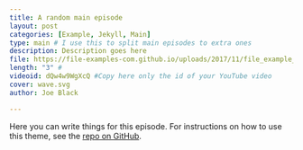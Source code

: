 ```yaml
---
title: A random main episode
layout: post
categories: [Example, Jekyll, Main]
type: main # I use this to split main episodes to extra ones
description: Description goes here
file: https://file-examples-com.github.io/uploads/2017/11/file_example_MP3_700KB.mp3 #Link to your .mp3 file
length: "3" #
videoid: dQw4w9WgXcQ #Copy here only the id of your YouTube video
cover: wave.svg
author: Joe Black

---
```


Here you can write things for this episode.
For instructions on how to use this theme, see the [repo on GitHub](https://github.com/PandaSekh/Jekyll-Podcaster).

